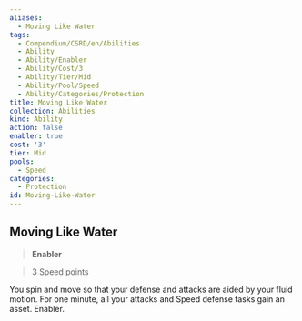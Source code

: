 ```yaml
---
aliases:
  - Moving Like Water
tags:
  - Compendium/CSRD/en/Abilities
  - Ability
  - Ability/Enabler
  - Ability/Cost/3
  - Ability/Tier/Mid
  - Ability/Pool/Speed
  - Ability/Categories/Protection
title: Moving Like Water
collection: Abilities
kind: Ability
action: false
enabler: true
cost: '3'
tier: Mid
pools:
  - Speed
categories:
  - Protection
id: Moving-Like-Water
---
```

## Moving Like Water    
>**Enabler**    
>3 Speed points  
    
You spin and move so that your defense and attacks are aided by your fluid motion. For one minute, all your attacks and Speed defense tasks gain an asset. Enabler.
